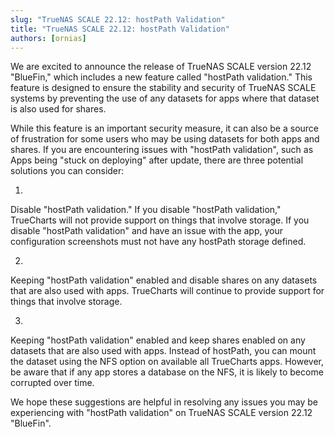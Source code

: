 ```yaml
---
slug: "TrueNAS SCALE 22.12: hostPath Validation"
title: "TrueNAS SCALE 22.12: hostPath Validation"
authors: [ornias]
---
```

We are excited to announce the release of TrueNAS SCALE version 22.12 "BlueFin," which includes a new feature called "hostPath validation." This feature is designed to ensure the stability and security of TrueNAS SCALE systems by preventing the use of any datasets for apps where that dataset is also used for shares.

While this feature is an important security measure, it can also be a source of frustration for some users who may be using datasets for both apps and shares. If you are encountering issues with "hostPath validation", such as Apps being "stuck on deploying" after update, there are three potential solutions you can consider:


1. 
Disable "hostPath validation." If you disable "hostPath validation," TrueCharts will not provide support on things that involve storage. If you disable "hostPath validation" and have an issue with the app, your configuration screenshots must not have any hostPath storage defined.


2. 
Keeping "hostPath validation" enabled and disable shares on any datasets that are also used with apps. TrueCharts will continue to provide support for things that involve storage.


3. 
Keeping "hostPath validation" enabled and keep shares enabled on any datasets that are also used with apps. Instead of hostPath, you can mount the dataset using the NFS option on available all TrueCharts apps. However, be aware that if any app stores a database on the NFS, it is likely to become corrupted over time.


We hope these suggestions are helpful in resolving any issues you may be experiencing with "hostPath validation" on TrueNAS SCALE version 22.12 "BlueFin".
